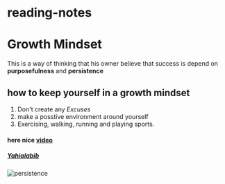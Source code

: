 # reading-notes
# Growth Mindset
This is a way of thinking that his owner believe that success is depend on **purposefulness** and **persistence**
##  how to keep yourself in a growth mindset
1. Don't create any *Excuses*
1. make a posstive environment around yourself
1. Exercising, walking, running and playing sports.
#### here nice [video](https://www.youtube.com/watch?v=Owhz51jTAPU)
#####  [Yahialabib](https://github.com/yahialabib)
![persistence](https://encrypted-tbn0.gstatic.com/images?q=tbn:ANd9GcRhv3DgDgN2E7yS7U1LmOJmmTUKvXEFAf8zNn2p6tqn09DlYIswdoVZBKidqhpN_UDlMfM&usqp=CAU)
